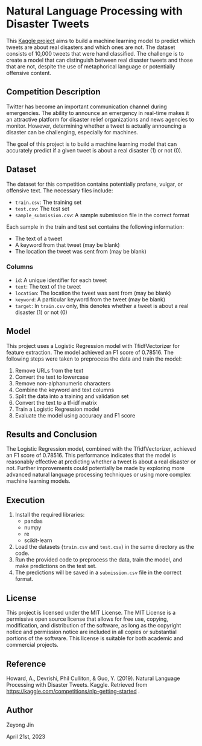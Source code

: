 # Natural Language Processing with Disaster Tweets

This [Kaggle project](https://www.kaggle.com/competitions/nlp-getting-started/overview) aims to build a machine learning model to predict which tweets are about real disasters and which ones are not. The dataset consists of 10,000 tweets that were hand classified. The challenge is to create a model that can distinguish between real disaster tweets and those that are not, despite the use of metaphorical language or potentially offensive content.

## Competition Description

Twitter has become an important communication channel during emergencies. The ability to announce an emergency in real-time makes it an attractive platform for disaster relief organizations and news agencies to monitor. However, determining whether a tweet is actually announcing a disaster can be challenging, especially for machines.

The goal of this project is to build a machine learning model that can accurately predict if a given tweet is about a real disaster (1) or not (0).

## Dataset

The dataset for this competition contains potentially profane, vulgar, or offensive text. The necessary files include:

- `train.csv`: The training set
- `test.csv`: The test set
- `sample_submission.csv`: A sample submission file in the correct format

Each sample in the train and test set contains the following information:
- The text of a tweet
- A keyword from that tweet (may be blank)
- The location the tweet was sent from (may be blank)

### Columns

- `id`: A unique identifier for each tweet
- `text`: The text of the tweet
- `location`: The location the tweet was sent from (may be blank)
- `keyword`: A particular keyword from the tweet (may be blank)
- `target`: In `train.csv` only, this denotes whether a tweet is about a real disaster (1) or not (0)

## Model

This project uses a Logistic Regression model with TfidfVectorizer for feature extraction. The model achieved an F1 score of 0.78516. The following steps were taken to preprocess the data and train the model:

1. Remove URLs from the text
2. Convert the text to lowercase
3. Remove non-alphanumeric characters
4. Combine the keyword and text columns
5. Split the data into a training and validation set
6. Convert the text to a tf-idf matrix
7. Train a Logistic Regression model
8. Evaluate the model using accuracy and F1 score

## Results and Conclusion

The Logistic Regression model, combined with the TfidfVectorizer, achieved an F1 score of 0.78516. This performance indicates that the model is reasonably effective at predicting whether a tweet is about a real disaster or not. Further improvements could potentially be made by exploring more advanced natural language processing techniques or using more complex machine learning models.

## Execution

1. Install the required libraries:
   - pandas
   - numpy
   - re
   - scikit-learn
2. Load the datasets (`train.csv` and `test.csv`) in the same directory as the code.
3. Run the provided code to preprocess the data, train the model, and make predictions on the test set.
4. The predictions will be saved in a `submission.csv` file in the correct format.

## License

This project is licensed under the MIT License. The MIT License is a permissive open source license that allows for free use, copying, modification, and distribution of the software, as long as the copyright notice and permission notice are included in all copies or substantial portions of the software. This license is suitable for both academic and commercial projects.

## Reference

Howard, A., Devrishi, Phil Culliton, & Guo, Y. (2019). Natural Language Processing with Disaster Tweets. Kaggle. Retrieved from https://kaggle.com/competitions/nlp-getting-started .

## Author

Zeyong Jin

April 21st, 2023

